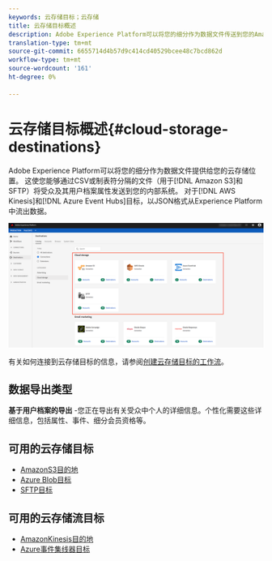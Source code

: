 ```yaml
---
keywords: 云存储目标；云存储
title: 云存储目标概述
description: Adobe Experience Platform可以将您的细分作为数据文件传送到您的AmazonS3、AWSKinesis、Azure事件中心或SFTP云存储位置。
translation-type: tm+mt
source-git-commit: 6655714d4b57d9c414cd40529bcee48c7bcd862d
workflow-type: tm+mt
source-wordcount: '161'
ht-degree: 0%

---
```



# 云存储目标概述{#cloud-storage-destinations}

Adobe Experience Platform可以将您的细分作为数据文件提供给您的云存储位置。 这使您能够通过CSV或制表符分隔的文件（用于[!DNL Amazon S3]和SFTP）将受众及其用户档案属性发送到您的内部系统。 对于[!DNL AWS Kinesis]和[!DNL Azure Event Hubs]目标，以JSON格式从Experience Platform中流出数据。

![Adobe云存储目标](../../assets/catalog/cloud-storage/cloud-storage-destinations.png)

有关如何连接到云存储目标的信息，请参阅[创建云存储目标的工作流](./workflow.md)。

## 数据导出类型

**基于用户档案的导出** -您正在导出有关受众中个人的详细信息。个性化需要这些详细信息，包括属性、事件、细分会员资格等。

## 可用的云存储目标

- [AmazonS3目的地](./amazon-s3.md)
- [Azure Blob目标](./azure-blob.md)
- [SFTP目标](./sftp.md)

## 可用的云存储流目标

- [AmazonKinesis目的地](./amazon-kinesis.md)
- [Azure事件集线器目标](./azure-event-hubs.md)